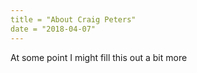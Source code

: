 ```yaml
---
title = "About Craig Peters"
date = "2018-04-07"
---
```


At some point I might fill this out a bit more